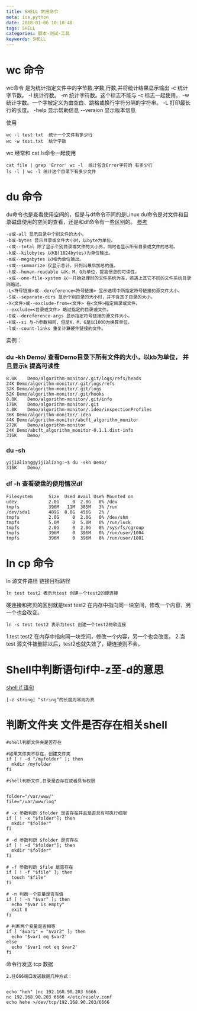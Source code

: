 ```yaml
---
title: SHELL 常用命令
meta: ios,python
date: 2018-01-06 10:10:48
tags: SHELL
categories: 脚本-测试-工具
keywords: SHELL
---
```

# wc 命令
wc命令 是为统计指定文件中的字节数,字数,行数,并将统计结果显示输出
-c 统计字节数。
-l 统计行数。
-m 统计字符数。这个标志不能与 -c 标志一起使用。
-w 统计字数。一个字被定义为由空白、跳格或换行字符分隔的字符串。
-L 打印最长行的长度。
-help 显示帮助信息
--version 显示版本信息

使用
```code
wc -l test.txt  统计一个文件有多少行
wc -w test.txt  统计字数
```
wc 经常和 cat ls命令一起使用
```code
cat file | grep 'Error' wc -l  统计包含Error字符的 有多少行
ls -l | wc -l 统计这个目录下有多少文件
```
# du 命令
du命令也是查看使用空间的，但是与df命令不同的是Linux du命令是对文件和目录磁盘使用的空间的查看，还是和df命令有一些区别的。
[参考](http://man.linuxde.net/du)
```code
-a或-all 显示目录中个别文件的大小。
-b或-bytes 显示目录或文件大小时，以byte为单位。
-c或--total 除了显示个别目录或文件的大小外，同时也显示所有目录或文件的总和。
-k或--kilobytes 以KB(1024bytes)为单位输出。
-m或--megabytes 以MB为单位输出。
-s或--summarize 仅显示总计，只列出最后加总的值。
-h或--human-readable 以K，M，G为单位，提高信息的可读性。
-x或--one-file-xystem 以一开始处理时的文件系统为准，若遇上其它不同的文件系统目录则略过。
-L<符号链接>或--dereference<符号链接> 显示选项中所指定符号链接的源文件大小。
-S或--separate-dirs 显示个别目录的大小时，并不含其子目录的大小。
-X<文件>或--exclude-from=<文件> 在<文件>指定目录或文件。
--exclude=<目录或文件> 略过指定的目录或文件。
-D或--dereference-args 显示指定符号链接的源文件大小。
-H或--si 与-h参数相同，但是K，M，G是以1000为换算单位。
-l或--count-links 重复计算硬件链接的文件。
```
实例：
### du -kh Demo/  查看Demo目录下所有文件的大小，以kb为单位， 并且显示k 提高可读性
```code
8.0K	Demo/algorithm-monitor/.git/logs/refs/heads
24K	Demo/algorithm-monitor/.git/logs/refs
32K	Demo/algorithm-monitor/.git/logs
52K	Demo/algorithm-monitor/.git/hooks
8.0K	Demo/algorithm-monitor/.git/info
176K	Demo/algorithm-monitor/.git
4.0K	Demo/algorithm-monitor/.idea/inspectionProfiles
36K	Demo/algorithm-monitor/.idea
44K	Demo/algorithm-monitor/abcft_algorithm_monitor
272K	Demo/algorithm-monitor
24K	Demo/abcft_algorithm_monitor-0.1.1.dist-info
316K	Demo/

```

### du -sh
```code
yijialiang@yijialiang:~$ du -skh Demo/
316K	Demo/

```
### df -h 查看硬盘的使用情况df
```
Filesystem      Size  Used Avail Use% Mounted on
udev            2.0G     0  2.0G   0% /dev
tmpfs           396M   11M  385M   3% /run
/dev/sda1       489G  8.0G  456G   2% /
tmpfs           2.0G     0  2.0G   0% /dev/shm
tmpfs           5.0M     0  5.0M   0% /run/lock
tmpfs           2.0G     0  2.0G   0% /sys/fs/cgroup
tmpfs           396M     0  396M   0% /run/user/1004
tmpfs           396M     0  396M   0% /run/user/1001
```
# ln cp 命令
ln 源文件路径 链接目标路径

```code
ln test test2 表示为test 创建一个test2的硬连接
```
硬连接和拷贝的区别就是test test2 在内存中指向同一块空间，修改一个内容，另一个也会改变。

```code
ln -s test test2 表示为test 创建一个test2的软连接
```
1.test test2 在内存中指向同一块空间，修改一个内容，另一个也会改变。
2.当test 源文件被删除以后，test2也就失效了，硬连接则不会。


# Shell中判断语句if中-z至-d的意思
[shell if 语句](https://www.cnblogs.com/coffy/p/5748292.html)
```
[-z string] “string”的长度为零则为真
```

# 判断文件夹 文件是否存在相关shell
```
#shell判断文件夹是否存在

#如果文件夹不存在，创建文件夹
if [ ! -d "/myfolder" ]; then
  mkdir /myfolder
fi

#shell判断文件,目录是否存在或者具有权限


folder="/var/www/"
file="/var/www/log"

# -x 参数判断 $folder 是否存在并且是否具有可执行权限
if [ ! -x "$folder"]; then
  mkdir "$folder"
fi

# -d 参数判断 $folder 是否存在
if [ ! -d "$folder"]; then
  mkdir "$folder"
fi

# -f 参数判断 $file 是否存在
if [ ! -f "$file" ]; then
  touch "$file"
fi

# -n 判断一个变量是否有值
if [ ! -n "$var" ]; then
  echo "$var is empty"
  exit 0
fi

# 判断两个变量是否相等
if [ "$var1" = "$var2" ]; then
  echo '$var1 eq $var2'
else
  echo '$var1 not eq $var2'
fi
```

命令行发送 tcp 数据
```
2.往666端口发送数据几种方式：


echo "heh" |nc 192.168.90.203 6666
nc 192.168.90.203 6666 </etc/resolv.conf
echo hehe >/dev/tcp/192.168.90.203/6666
```
